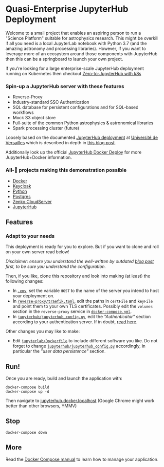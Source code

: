 # Quasi-Enterprise JupyterHub Deployment

Welcome to a small project that enables an aspiring person to run a
"Science Platform" suitable for astrophysics research. This might be overkill
if all you need is a local JupyterLab notebook with Python 3.7 (and the amazing
astronomy and processing libraries). However, if you want to leverage more of
an ecosystem around those components with JupyterHub then this can be a
springboard to launch your own project.

If you're looking for a large enterprise-scale JupyterHub deployment running on
Kubernetes then checkout [Zero-to-JupyterHub
with k8s](https://zero-to-jupyterhub.readthedocs.io/en/latest/index.html)

### Spin-up a JupyterHub server with these features
* Reverse-Proxy
* Industry-standard SSO Authentication
* SQL database for persistent configurations and for SQL-based workflows
* Mock S3 object store
* Full-suite of the common Python astrophysics & astronomical libraries
* Spark processing cluster (future)

Loosely based on the documented [JupyterHub
deployment](https://github.com/defeo/jupyterhub-docker/) at [Université de
Versailles](https://jupyter.ens.uvsq.fr/) which is described in depth in
[this blog post](https://opendreamkit.org/2018/10/17/jupyterhub-docker/).

Additionally look up the official [JupyterHub Docker
Deploy](https://github.com/jupyterhub/jupyterhub-deploy-docker) for more
JupyterHub+Docker information.

### All-🌟 projects making this demonstration possible
* [Docker](https://www.docker.com)
* [Keycloak](https://www.keycloak.org)
* [Python](https://www.python.org)
* [Postgres](https://www.postgresql.org)
* [Zenko CloudServer](https://s3-server.readthedocs.io/en/latest/)
* [JupyterHub](https://jupyter.org/hub)


## Features


### Adapt to your needs

This deployment is ready for you to explore. But if you want to clone and roll
on your own server read below!


_Disclaimer: ensure you understand the well-written by outdated [blog
post](https://opendreamkit.org/2018/10/17/jupyterhub-docker/) first,
to be sure you understand the configuration._

Then, if you like, clone this repository and look into making (at least) the
following changes:

- In [`.env`](.env), set the variable `HOST` to the name of the server you
  intend to host your deployment on.
- In [`reverse-proxy/traefik.toml`](reverse-proxy/traefik.toml), edit
  the paths in `certFile` and `keyFile` and point them to your own TLS
  certificates. Possibly edit the `volumes` section in the
  `reverse-proxy` service in
  [`docker-compose.yml`](docker-compose.yml).
- In
  [`jupyterhub/jupyterhub_config.py`](jupyterhub/jupyterhub_config.py),
  edit the *"Authenticator"* section according to your authentication server.
  If in doubt, [read
  here](https://jupyterhub.readthedocs.io/en/stable/getting-started/authenticators-users-basics.html).

Other changes you may like to make:

- Edit [`jupyterlab/Dockerfile`](jupyterlab/Dockerfile) to include different
  software you like. Do not forget to change
  [`jupyterhub/jupyterhub_config.py`](jupyterhub/jupyterhub_config.py)
  accordingly, in particular the *"user data persistence"* section.

## Run!

Once you are ready, build and launch the application with:

```
docker-compose build
docker-compose up -d
```
Then navigate to [jupyterhub.docker.localhost](http://jupyterhub.docker.localhost/)
(Google Chrome might work better than other browsers, YMMV)

## Stop

```
docker-compose down
```

## More

Read the [Docker Compose manual](https://docs.docker.com/compose/) to
learn how to manage your application.
